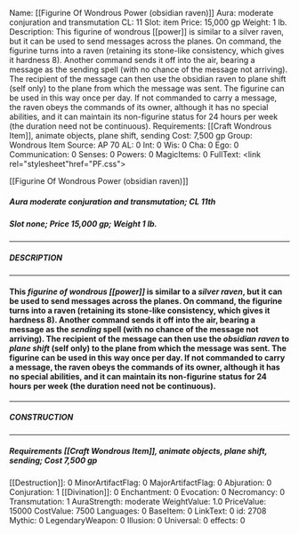 Name: [[Figurine Of Wondrous Power (obsidian raven)]]
Aura: moderate conjuration and transmutation
CL: 11
Slot: item
Price: 15,000 gp
Weight: 1 lb.
Description: This figurine of wondrous [[power]] is similar to a silver raven, but it can be used to send messages across the planes. On command, the figurine turns into a raven (retaining its stone-like consistency, which gives it hardness 8). Another command sends it off into the air, bearing a message as the sending spell (with no chance of the message not arriving). The recipient of the message can then use the obsidian raven to plane shift (self only) to the plane from which the message was sent. The figurine can be used in this way once per day. If not commanded to carry a message, the raven obeys the commands of its owner, although it has no special abilities, and it can maintain its non-figurine status for 24 hours per week (the duration need not be continuous).
Requirements: [[Craft Wondrous Item]], animate objects, plane shift, sending
Cost: 7,500 gp
Group: Wondrous Item
Source: AP 70
AL: 0
Int: 0
Wis: 0
Cha: 0
Ego: 0
Communication: 0
Senses: 0
Powers: 0
MagicItems: 0
FullText: <link rel="stylesheet"href="PF.css"><div class="heading"><p class="alignleft">[[Figurine Of Wondrous Power (obsidian raven)]]</p><div style="clear: both;"></div></div><div><h5><b>Aura </b>moderate conjuration and transmutation; <b>CL </b>11th</h5><h5><b>Slot </b>none; <b>Price </b>15,000 gp; <b>Weight </b>1 lb.</h5></div><hr/><div><h5><b>DESCRIPTION</b></h5></div><hr/><div><h4><p>This <i>figurine of wondrous [[power]]</i> is similar to a <i>silver raven</i>, but it can be used to send messages across the planes. On command, the figurine turns into a raven (retaining its stone-like consistency, which gives it hardness 8). Another command sends it off into the air, bearing a message as the <i>sending</i> spell (with no chance of the message not arriving). The recipient of the message can then use the <i>obsidian raven</i> to <i>plane shift</i> (self only) to the plane from which the message was sent. The figurine can be used in this way once per day. If not commanded to carry a message, the raven obeys the commands of its owner, although it has no special abilities, and it can maintain its non-figurine status for 24 hours per week (the duration need not be continuous).</p></h4></div><hr/><div><h5><b>CONSTRUCTION</b></h5></div><hr/><div><h5><b>Requirements </b>[[Craft Wondrous Item]], <i>animate objects</i>, <i>plane shift</i>, <i>sending</i>; <b>Cost </b>7,500 gp</h5></div>
[[Destruction]]: 0
MinorArtifactFlag: 0
MajorArtifactFlag: 0
Abjuration: 0
Conjuration: 1
[[Divination]]: 0
Enchantment: 0
Evocation: 0
Necromancy: 0
Transmutation: 1
AuraStrength: moderate
WeightValue: 1.0
PriceValue: 15000
CostValue: 7500
Languages: 0
BaseItem: 0
LinkText: 0
id: 2708
Mythic: 0
LegendaryWeapon: 0
Illusion: 0
Universal: 0
effects: 0
